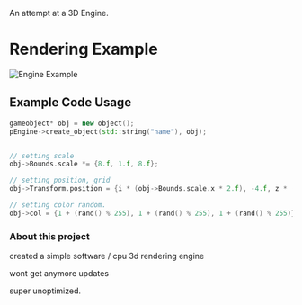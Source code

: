 An attempt at a 3D Engine.

# Rendering Example
![Engine Example](https://github.com/user-attachments/assets/07e8e063-786f-40e3-ae88-a65d902d581e)

## Example Code Usage
```cpp
gameobject* obj = new object();
pEngine->create_object(std::string("name"), obj);


// setting scale
obj->Bounds.scale *= {8.f, 1.f, 8.f};

// setting position, grid
obj->Transform.position = {i * (obj->Bounds.scale.x * 2.f), -4.f, z * (obj->Bounds.scale.z * 2.f)};

// setting color random.
obj->col = {1 + (rand() % 255), 1 + (rand() % 255), 1 + (rand() % 255)}; // vector4
```


### About this project

created a simple software / cpu 3d rendering engine

wont get anymore updates

super unoptimized.
